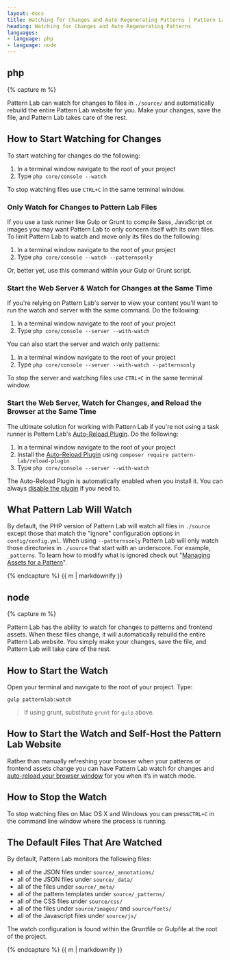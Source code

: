 ```yaml
---
layout: docs
title: Watching for Changes and Auto Regenerating Patterns | Pattern Lab
heading: Watching for Changes and Auto Regenerating Patterns
languages:
- language: php
- language: node
---
```


<!--- start php -->

<div class="tabs__panel" id="php">
<h2 class="language-title">php</h2>

{% capture m %}

Pattern Lab can watch for changes to files in `./source/` and automatically rebuild the entire Pattern Lab website for you. Make your changes, save the file, and Pattern Lab takes care of the rest.

## How to Start Watching for Changes

To start watching for changes do the following:

1. In a terminal window navigate to the root of your project
2. Type `php core/console --watch`

To stop watching files use `CTRL+C` in the same terminal window.

### Only Watch for Changes to Pattern Lab Files

If you use a task runner like Gulp or Grunt to compile Sass, JavaScript or images you may want Pattern Lab to only concern itself with its own files. To limit Pattern Lab to watch and move only its files do the following:

1. In a terminal window navigate to the root of your project
2. Type `php core/console --watch --patternsonly`

Or, better yet, use this command within your Gulp or Grunt script.

### Start the Web Server & Watch for Changes at the Same Time

If you're relying on Pattern Lab's server to view your content you'll want to run the watch and server with the same command. Do the following:

1. In a terminal window navigate to the root of your project
2. Type `php core/console --server --with-watch`

You can also start the server and watch only patterns:

1. In a terminal window navigate to the root of your project
2. Type `php core/console --server --with-watch --patternsonly`

To stop the server and watching files use `CTRL+C` in the same terminal window.

### Start the Web Server, Watch for Changes, and Reload the Browser at the Same Time

The ultimate solution for working with Pattern Lab if you're not using a task runner is Pattern Lab's [Auto-Reload Plugin](https://github.com/pattern-lab/plugin-php-reload). Do the following:

1. In a terminal window navigate to the root of your project
2. Install the [Auto-Reload Plugin](https://github.com/pattern-lab/plugin-php-reload) using `composer require pattern-lab/reload-plugin`
3. Type `php core/console --server --with-watch`

The Auto-Reload Plugin is automatically enabled when you install it. You can always [disable the plugin](https://github.com/pattern-lab/plugin-php-reload#disabling-the-plugin) if you need to.

## What Pattern Lab Will Watch

By default, the PHP version of Pattern Lab will watch all files in `./source` except those that match the "ignore" configuration options in `config/config.yml`. When using `--patternsonly` Pattern Lab will only watch those directories in `./source` that start with an underscore. For example, `_patterns`. To learn how to modify what is ignored check out "[Managing Assets for a Pattern](/docs/pattern-managing-assets.html)".

{% endcapture %}
{{ m | markdownify }}

</div>

<!--- end php -->


<!--- start node -->

<div class="tabs__panel" id="node">
<h2 class="language-title">node</h2>

{% capture m %}

Pattern Lab has the ability to watch for changes to patterns and frontend assets. When these files change, it will automatically rebuild the entire Pattern Lab website. You simply make your changes, save the file, and Pattern Lab will take care of the rest.

## How to Start the Watch

Open your terminal and navigate to the root of your project. Type:

```
gulp patternlab:watch
```

> If using grunt, substitute `grunt` for `gulp` above.

## How to Start the Watch and Self-Host the Pattern Lab Website

Rather than manually refreshing your browser when your patterns or frontend assets change you can have Pattern Lab watch for changes and [auto-reload your browser window](/docs/viewing-patterns.html#node) for you when it’s in watch mode.

## How to Stop the Watch

To stop watching files on Mac OS X and Windows you can press`CTRL+C` in the command line window where the process is running.

## The Default Files That Are Watched

By default, Pattern Lab monitors the following files:

* all of the JSON files under `source/_annotations/`
* all of the JSON files under `source/_data/`
* all of the files under `source/_meta/`
* all of the pattern templates under `source/_patterns/`
* all of the CSS files under `source/css/`
* all of the files under `source/images/` and `source/fonts/`
* all of the Javascript files under `source/js/`

The watch configuration is found within the Gruntfile or Gulpfile at the root of the project.

{% endcapture %}
{{ m | markdownify }}

</div>

<!--- end node -->
